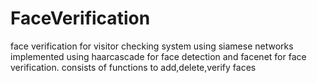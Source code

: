 # FaceVerification
face verification for visitor checking system using siamese networks implemented using haarcascade for face detection and facenet for face verification.
consists of functions to add,delete,verify faces
